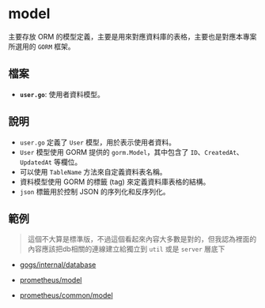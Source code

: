 # model

主要存放 ORM 的模型定義，主要是用來對應資料庫的表格，主要也是對應本專案所選用的 `GORM` 框架。

## 檔案

*   **`user.go`**: 使用者資料模型。

## 說明

*   `user.go` 定義了 `User` 模型，用於表示使用者資料。
*   `User` 模型使用 GORM 提供的 `gorm.Model`，其中包含了 `ID`、`CreatedAt`、`UpdatedAt` 等欄位。
*   可以使用 `TableName` 方法來自定義資料表名稱。
*   資料模型使用 GORM 的標籤 (tag) 來定義資料庫表格的結構。
*   `json` 標籤用於控制 JSON 的序列化和反序列化。

## 範例

> 這個不大算是標準版，不過這個看起來內容大多數是對的，但我認為裡面的內容應該把db相關的連線建立給獨立到 `util` 或是 `server` 層底下
* [gogs/internal/database](https://github.com/gogs/gogs/tree/main/internal/database)

* [prometheus/model](https://github.com/prometheus/prometheus/tree/main/model)

* [prometheus/common/model](https://github.com/prometheus/common/tree/main/model)
